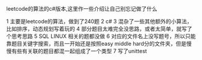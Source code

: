 leetcode的算法的c#版本,这里作一些介绍让自己别忘记做了什么

1 主要是leetcode的算法，做到了240题
2 c#
3 混杂了一些其他额外的小算法，比如排序，动态规划写着玩的
4 部分题目太难完全没思路，或者太简单，就写了个思考思路
5 SQL LINUX 相关的题都没做
6 对应的文件名上没写题号，所以只能靠题目关键字搜索，而且一开始还是按照easy middle hard分的文件夹，但是慢慢有些有关联的题目都混一起组成了一个类型
7 写了unittest
